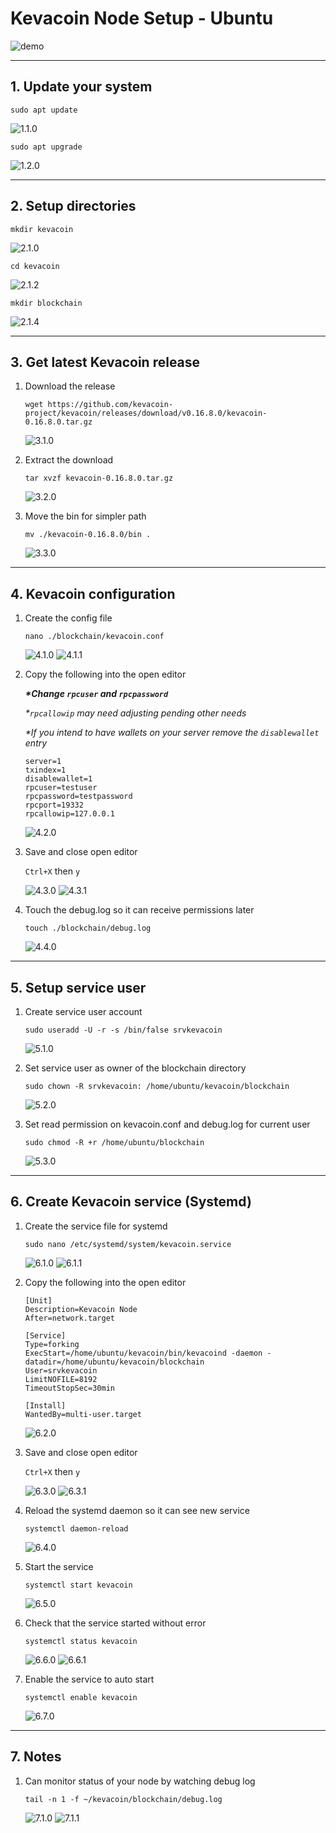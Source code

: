 # Kevacoin Node Setup - Ubuntu

![demo](/assets/node_guide/full.gif)

---

## 1. Update your system
`sudo apt update`

![1.1.0](/assets/node_guide/1.1.0.png)

`sudo apt upgrade`

![1.2.0](/assets/node_guide/1.2.0.png)

---

## 2. Setup directories
`mkdir kevacoin`

![2.1.0](/assets/node_guide/2.1.0.png)

`cd kevacoin`

![2.1.2](/assets/node_guide/2.1.2.png)

`mkdir blockchain`

![2.1.4](/assets/node_guide/2.1.4.png)

---

## 3. Get latest Kevacoin release
1. Download the release

    `wget https://github.com/kevacoin-project/kevacoin/releases/download/v0.16.8.0/kevacoin-0.16.8.0.tar.gz`

    ![3.1.0](/assets/node_guide/3.1.0.png)

2. Extract the download

    `tar xvzf kevacoin-0.16.8.0.tar.gz`

    ![3.2.0](/assets/node_guide/3.2.0.png)

3. Move the bin for simpler path

    `mv ./kevacoin-0.16.8.0/bin .`

    ![3.3.0](/assets/node_guide/3.3.0.png)

---

## 4. Kevacoin configuration
1. Create the config file

    `nano ./blockchain/kevacoin.conf`

    ![4.1.0](/assets/node_guide/4.1.0.png)
    ![4.1.1](/assets/node_guide/4.1.1.png)

2. Copy the following into the open editor

    ***\*Change `rpcuser` and `rpcpassword`***

    *\*`rpcallowip` may need adjusting pending other needs*

    *\*If you intend to have wallets on your server remove the `disablewallet` entry*

    ```
    server=1
    txindex=1
    disablewallet=1
    rpcuser=testuser
    rpcpassword=testpassword
    rpcport=19332
    rpcallowip=127.0.0.1
    ```

    ![4.2.0](/assets/node_guide/4.2.0.png)

3. Save and close open editor

    `Ctrl+X` then `y`

    ![4.3.0](/assets/node_guide/4.3.0.png)
    ![4.3.1](/assets/node_guide/4.3.1.png)

4. Touch the debug.log so it can receive permissions later

    `touch ./blockchain/debug.log`

    ![4.4.0](/assets/node_guide/4.4.0.png)

---

## 5. Setup service user
1. Create service user account

    `sudo useradd -U -r -s /bin/false srvkevacoin`

    ![5.1.0](/assets/node_guide/5.1.0.png)

2. Set service user as owner of the blockchain directory

    `sudo chown -R srvkevacoin: /home/ubuntu/kevacoin/blockchain`

    ![5.2.0](/assets/node_guide/5.2.0.png)

3. Set read permission on kevacoin.conf and debug.log for current user

    `sudo chmod -R +r /home/ubuntu/blockchain`

    ![5.3.0](/assets/node_guide/5.3.0.png)

---

## 6. Create Kevacoin service (Systemd)
1. Create the service file for systemd

    `sudo nano /etc/systemd/system/kevacoin.service`

    ![6.1.0](/assets/node_guide/6.1.0.png)
    ![6.1.1](/assets/node_guide/6.1.1.png)

2. Copy the following into the open editor

    ```
    [Unit]
    Description=Kevacoin Node
    After=network.target

    [Service]
    Type=forking
    ExecStart=/home/ubuntu/kevacoin/bin/kevacoind -daemon -datadir=/home/ubuntu/kevacoin/blockchain
    User=srvkevacoin
    LimitNOFILE=8192
    TimeoutStopSec=30min

    [Install]
    WantedBy=multi-user.target
    ```

    ![6.2.0](/assets/node_guide/6.2.0.png)

3. Save and close open editor

    `Ctrl+X` then `y`

    ![6.3.0](/assets/node_guide/6.3.0.png)
    ![6.3.1](/assets/node_guide/6.3.1.png)

4. Reload the systemd daemon so it can see new service

    `systemctl daemon-reload`

    ![6.4.0](/assets/node_guide/6.4.0.png)

5. Start the service

    `systemctl start kevacoin`

    ![6.5.0](/assets/node_guide/6.5.0.png)

6. Check that the service started without error

    `systemctl status kevacoin`

    ![6.6.0](/assets/node_guide/6.6.0.png)
    ![6.6.1](/assets/node_guide/6.6.1.png)

7. Enable the service to auto start

    `systemctl enable kevacoin`

    ![6.7.0](/assets/node_guide/6.7.0.png)

---

## 7. Notes

1. Can monitor status of your node by watching debug log

    `tail -n 1 -f ~/kevacoin/blockchain/debug.log`

    ![7.1.0](/assets/node_guide/7.1.0.png)
    ![7.1.1](/assets/node_guide/7.1.1.png)
